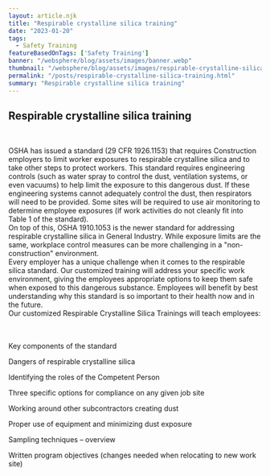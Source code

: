 ```yaml
---
layout: article.njk
title: "Respirable crystalline silica training"
date: "2023-01-20"
tags:
  - Safety Training
featureBasedOnTags: ['Safety Training']
banner: "/websphere/blog/assets/images/banner.webp"
thumbnail: "/websphere/blog/assets/images/respirable-crystalline-silica-training.webp"
permalink: "/posts/respirable-crystalline-silica-training.html"
summary: "Respirable crystalline silica training"
---
```


<h2 class="intro">Respirable crystalline silica training</h2>
<br>

OSHA has issued a standard (29 CFR 1926.1153) that requires Construction employers to limit worker exposures to respirable crystalline silica and to take other steps to protect workers. This standard requires engineering controls (such as water spray to control the dust, ventilation systems, or even vacuums) to help limit the exposure to this dangerous dust. If these engineering systems cannot adequately control the dust, then respirators will need to be provided. Some sites will be required to use air monitoring to determine employee exposures (if work activities do not cleanly fit into Table 1 of the standard).
<br>
On top of this, OSHA 1910.1053 is the newer standard for addressing respirable crystalline silica in General Industry. While exposure limits are the same, workplace control measures can be more challenging in a "non-construction" environment.
<br>
Every employer has a unique challenge when it comes to the respirable silica standard. Our customized training will address your specific work environment, giving the employees appropriate options to keep them safe when exposed to this dangerous substance. Employees will benefit by best understanding why this standard is so important to their health now and in the future.
<br>
Our customized Respirable Crystalline Silica Trainings will teach employees:

<br><br>
Key components of the standard

Dangers of respirable crystalline silica

Identifying the roles of the Competent Person

Three specific options for compliance on any given job site

Working around other subcontractors creating dust

Proper use of equipment and minimizing dust exposure

Sampling techniques – overview

Written program objectives (changes needed when relocating to new work site)
<br><br>